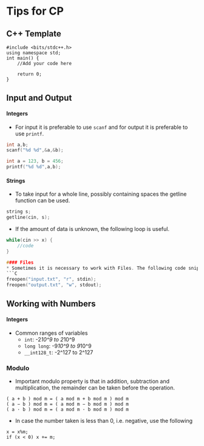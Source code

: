 # Tips for CP

## C++ Template
```
#include <bits/stdc++.h>
using namespace std;
int main() {
	//Add your code here

	return 0;
}
```

## Input and Output

#### Integers
* For input it is preferable to use `scanf` and for output it is preferable to use `printf`.
```C
int a,b;
scanf("%d %d",&a,&b);
```

```C
int a = 123, b = 456;
printf("%d %d",a,b);
```

#### Strings
* To take input for a whole line, possibly containing spaces the getline function can be used.
```C
string s;
getline(cin, s);
```

* If the amount of data is unknown, the following loop is useful.
```C
while(cin >> x) {
	//code
}

#### Files
* Sometimes it is necessary to work with Files. The following code snippet helps in it.
```C
freopen("input.txt", "r", stdin);
freopen("output.txt", "w", stdout);
```

## Working with Numbers

#### Integers
* Common ranges of variables
	* `int`: -2*10^9 to 2*10^9
	* `long long`: -9*10^9 to 9*10^9
	* `__int128_t`: -2^127 to 2^127

### Modulo
* Important modulo property is that in addition, subtraction and multiplication, the remainder can be taken before the operation.
```
( a + b ) mod m = ( a mod m + b mod m ) mod m
( a − b ) mod m = ( a mod m − b mod m ) mod m
( a · b ) mod m = ( a mod m · b mod m ) mod m
```

* In case the number taken is less than 0, i.e. negative, use the following
```
x = x%m;
if (x < 0) x += m;
```
